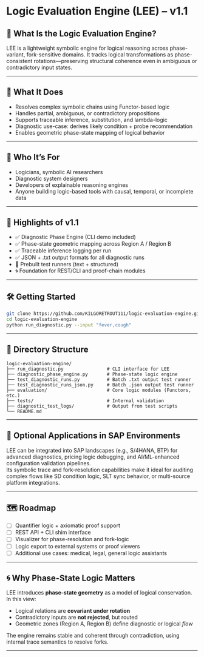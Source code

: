 # Logic Evaluation Engine (LEE) – v1.1

## 🧠 What Is the Logic Evaluation Engine?

LEE is a lightweight symbolic engine for logical reasoning across phase-variant, fork-sensitive domains. It tracks logical transformations as phase-consistent rotations—preserving structural coherence even in ambiguous or contradictory input states.

---

## 🚀 What It Does

- Resolves complex symbolic chains using Functor-based logic
- Handles partial, ambiguous, or contradictory propositions
- Supports traceable inference, substitution, and lambda-logic
- Diagnostic use-case: derives likely condition + probe recommendation
- Enables geometric phase-state mapping of logical behavior

---

## 🎯 Who It’s For

- Logicians, symbolic AI researchers
- Diagnostic system designers
- Developers of explainable reasoning engines
- Anyone building logic-based tools with causal, temporal, or incomplete data

---

## 🔧 Highlights of v1.1

- ✅ Diagnostic Phase Engine (CLI demo included)
- ✅ Phase-state geometric mapping across Region A / Region B
- ✅ Traceable inference logging per run
- ✅ JSON + .txt output formats for all diagnostic runs
- 🧪 Prebuilt test runners (text + structured)
- 🌀 Foundation for REST/CLI and proof-chain modules

---

## 🛠️ Getting Started

```bash
git clone https://github.com/KILGORETROUT111/logic-evaluation-engine.git
cd logic-evaluation-engine
python run_diagnostic.py --input "fever,cough"
```

---

## 📁 Directory Structure

```
logic-evaluation-engine/
├── run_diagnostic.py                # CLI interface for LEE
├── diagnostic_phase_engine.py       # Phase-state logic engine
├── test_diagnostic_runs.py          # Batch .txt output test runner
├── test_diagnostic_runs_json.py     # Batch .json output test runner
├── evaluation/                      # Core logic modules (Functors, etc.)
├── tests/                           # Internal validation
├── diagnostic_test_logs/            # Output from test scripts
└── README.md
```

---

## 🔗 Optional Applications in SAP Environments

LEE can be integrated into SAP landscapes (e.g., S/4HANA, BTP) for advanced diagnostics, pricing logic debugging, and AI/ML-enhanced configuration validation pipelines.  
Its symbolic trace and fork-resolution capabilities make it ideal for auditing complex flows like SD condition logic, SLT sync behavior, or multi-source platform integrations.

---

## 🗺️ Roadmap

- [ ] Quantifier logic + axiomatic proof support
- [ ] REST API + CLI shim interface
- [ ] Visualizer for phase-resolution and fork-logic
- [ ] Logic export to external systems or proof viewers
- [ ] Additional use cases: medical, legal, general logic assistants

---

## 🌀 Why Phase-State Logic Matters

LEE introduces **phase-state geometry** as a model of logical conservation. In this view:

- Logical relations are **covariant under rotation**
- Contradictory inputs are **not rejected**, but routed
- Geometric zones (Region A, Region B) define diagnostic or logical *flow*

The engine remains stable and coherent through contradiction, using internal trace semantics to resolve forks.

---

